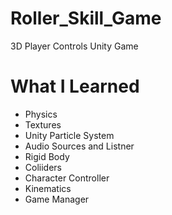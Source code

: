 # Roller_Skill_Game
 3D  Player Controls Unity Game

# What I Learned
* Physics
* Textures
* Unity Particle System
* Audio Sources and Listner
* Rigid Body
* Coliiders
* Character Controller
* Kinematics
* Game Manager
